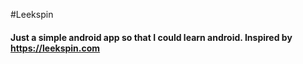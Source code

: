 #Leekspin

#### Just a simple android app so that I could learn android. Inspired by https://leekspin.com
